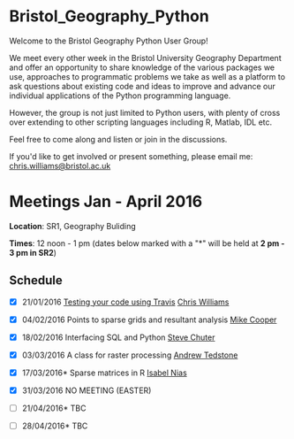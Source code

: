 # Bristol_Geography_Python

Welcome to the Bristol Geography Python User Group!

We meet every other week in the Bristol University Geography Department and offer an opportunity to share knowledge of the various packages we use, approaches to programmatic problems we take as well as a platform to ask questions about existing code and ideas to improve and advance our individual applications of the Python programming language.

However, the group is not just limited to Python users, with plenty of cross over extending to other scripting languages including R, Matlab, IDL etc. 

Feel free to come along and listen or join in the discussions.

If you'd like to get involved or present something, please email me: chris.williams@bristol.ac.uk

# Meetings Jan - April 2016

**Location**: SR1, Geography Buliding

**Times**: 12 noon - 1 pm (dates below marked with a "*" will be held at **2 pm - 3 pm in SR2**)

## Schedule

- [x] 21/01/2016		[Testing your code using Travis](https://github.com/Chris35Wills/Bristol_Geography_Python/blob/master/testing/TESTING_READ_ME.md)	[Chris Williams](http://www.bristol.ac.uk/geography/people/chris-n-williams/index.html)

- [x] 04/02/2016		Points to sparse grids and resultant analysis	[Mike Cooper](http://www.bristol.ac.uk/geography/people/michael-a-cooper/index.html)

- [x] 18/02/2016		Interfacing SQL and Python	[Steve Chuter](http://www.bristol.ac.uk/geography/people/stephen-j-chuter/index.html)

- [x] 03/03/2016		A class for raster processing 	[Andrew Tedstone](http://www.bristol.ac.uk/geography/people/andrew-j-tedstone/index.html)

- [x] 17/03/2016*		Sparse matrices in R [Isabel Nias](http://www.bristol.ac.uk/geography/people/isabel-j-nias/)

- [x] 31/03/2016		NO MEETING (EASTER)

- [ ] 21/04/2016* 		TBC
	
- [ ] 28/04/2016*		TBC
